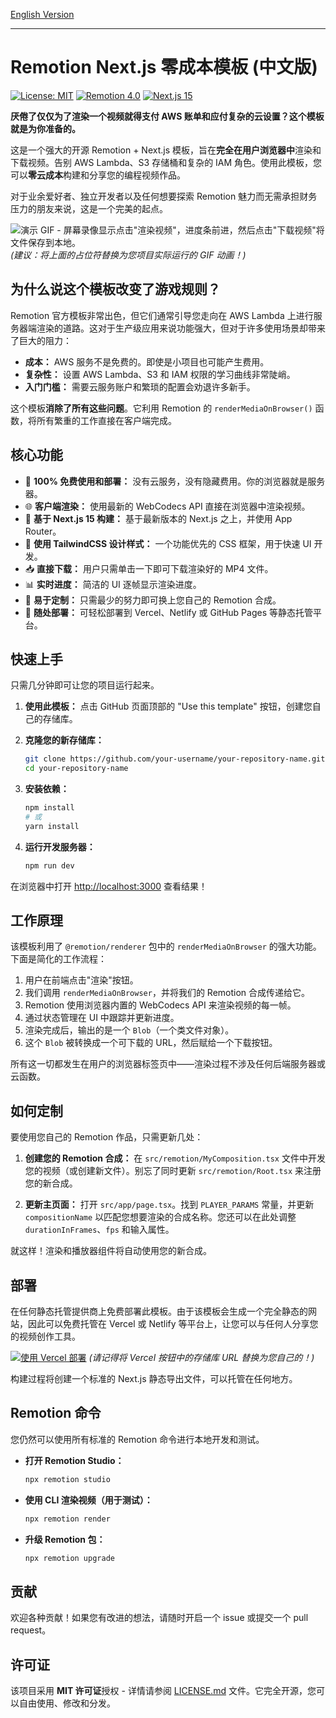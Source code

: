 [English Version](README.md)

---

# Remotion Next.js 零成本模板 (中文版)

[![License: MIT](https://img.shields.io/badge/License-MIT-yellow.svg)](https://opensource.org/licenses/MIT)
[![Remotion 4.0](https://img.shields.io/badge/Remotion-4.0-blue)](https://www.remotion.dev/)
[![Next.js 15](https://img.shields.io/badge/Next.js-15-black)](https://nextjs.org/)

**厌倦了仅仅为了渲染一个视频就得支付 AWS 账单和应付复杂的云设置？这个模板就是为你准备的。**

这是一个强大的开源 Remotion + Next.js 模板，旨在**完全在用户浏览器中**渲染和下载视频。告别 AWS Lambda、S3 存储桶和复杂的 IAM 角色。使用此模板，您可以**零云成本**构建和分享您的编程视频作品。

对于业余爱好者、独立开发者以及任何想要探索 Remotion 魅力而无需承担财务压力的朋友来说，这是一个完美的起点。

![演示 GIF - 屏幕录像显示点击"渲染视频"，进度条前进，然后点击"下载视频"将文件保存到本地。](https://placehold.co/800x400/2d3748/ffffff/gif?text=这里替换成你的项目GIF动图!)
*(建议：将上面的占位符替换为您项目实际运行的 GIF 动画！)*

## 为什么说这个模板改变了游戏规则？

Remotion 官方模板非常出色，但它们通常引导您走向在 AWS Lambda 上进行服务器端渲染的道路。这对于生产级应用来说功能强大，但对于许多使用场景却带来了巨大的阻力：

-   **成本：** AWS 服务不是免费的。即使是小项目也可能产生费用。
-   **复杂性：** 设置 AWS Lambda、S3 和 IAM 权限的学习曲线非常陡峭。
-   **入门门槛：** 需要云服务账户和繁琐的配置会劝退许多新手。

这个模板**消除了所有这些问题**。它利用 Remotion 的 `renderMediaOnBrowser()` 函数，将所有繁重的工作直接在客户端完成。

## 核心功能

-   🚀 **100% 免费使用和部署：** 没有云服务，没有隐藏费用。你的浏览器就是服务器。
-   🌐 **客户端渲染：** 使用最新的 WebCodecs API 直接在浏览器中渲染视频。
-   💨 **基于 Next.js 15 构建：** 基于最新版本的 Next.js 之上，并使用 App Router。
-   🎨 **使用 TailwindCSS 设计样式：** 一个功能优先的 CSS 框架，用于快速 UI 开发。
-   📥 **直接下载：** 用户只需单击一下即可下载渲染好的 MP4 文件。
-   📊 **实时进度：** 简洁的 UI 逐帧显示渲染进度。
-   🔧 **易于定制：** 只需最少的努力即可换上您自己的 Remotion 合成。
-   🚀 **随处部署：** 可轻松部署到 Vercel、Netlify 或 GitHub Pages 等静态托管平台。

## 快速上手
只需几分钟即可让您的项目运行起来。

1.  **使用此模板：**
    点击 GitHub 页面顶部的 "Use this template" 按钮，创建您自己的存储库。

2.  **克隆您的新存储库：**
    ```bash
    git clone https://github.com/your-username/your-repository-name.git
    cd your-repository-name
    ```

3.  **安装依赖：**
    ```bash
    npm install
    # 或
    yarn install
    ```

4.  **运行开发服务器：**
    ```bash
    npm run dev
    ```

在浏览器中打开 [http://localhost:3000](http://localhost:3000) 查看结果！

## 工作原理

该模板利用了 `@remotion/renderer` 包中的 `renderMediaOnBrowser` 的强大功能。下面是简化的工作流程：

1.  用户在前端点击"渲染"按钮。
2.  我们调用 `renderMediaOnBrowser`，并将我们的 Remotion 合成传递给它。
3.  Remotion 使用浏览器内置的 WebCodecs API 来渲染视频的每一帧。
4.  通过状态管理在 UI 中跟踪并更新进度。
5.  渲染完成后，输出的是一个 `Blob`（一个类文件对象）。
6.  这个 `Blob` 被转换成一个可下载的 URL，然后赋给一个下载按钮。

所有这一切都发生在用户的浏览器标签页中——渲染过程不涉及任何后端服务器或云函数。

## 如何定制

要使用您自己的 Remotion 作品，只需更新几处：

1.  **创建您的 Remotion 合成：**
    在 `src/remotion/MyComposition.tsx` 文件中开发您的视频（或创建新文件）。别忘了同时更新 `src/remotion/Root.tsx` 来注册您的新合成。

2.  **更新主页面：**
    打开 `src/app/page.tsx`。找到 `PLAYER_PARAMS` 常量，并更新 `compositionName` 以匹配您想要渲染的合成名称。您还可以在此处调整 `durationInFrames`、`fps` 和输入属性。

就这样！渲染和播放器组件将自动使用您的新合成。

## 部署

在任何静态托管提供商上免费部署此模板。由于该模板会生成一个完全静态的网站，因此可以免费托管在 Vercel 或 Netlify 等平台上，让您可以与任何人分享您的视频创作工具。

[![使用 Vercel 部署](https://vercel.com/button)](https://vercel.com/new/clone?repository-url=https%3A%2F%2Fgithub.com%2Fyour-username%2Fyour-repo-name)
*(请记得将 Vercel 按钮中的存储库 URL 替换为您自己的！)*

构建过程将创建一个标准的 Next.js 静态导出文件，可以托管在任何地方。

## Remotion 命令

您仍然可以使用所有标准的 Remotion 命令进行本地开发和测试。

-   **打开 Remotion Studio：**
    ```bash
    npx remotion studio
    ```
-   **使用 CLI 渲染视频（用于测试）：**
    ```bash
    npx remotion render
    ```
-   **升级 Remotion 包：**
    ```bash
    npx remotion upgrade
    ```

## 贡献

欢迎各种贡献！如果您有改进的想法，请随时开启一个 issue 或提交一个 pull request。

## 许可证

该项目采用 **MIT 许可证**授权 - 详情请参阅 [LICENSE.md](LICENSE.md) 文件。它完全开源，您可以自由使用、修改和分发。 